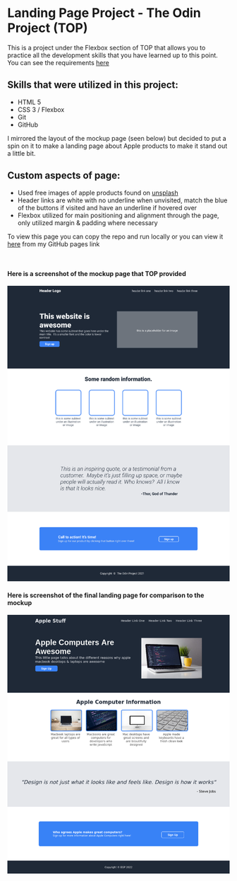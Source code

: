 # **Landing Page Project - The Odin Project (TOP)**

This is a project under the Flexbox section of TOP that allows you to practice all the development skills that you have learned up to this point.  You can see the requirements [here](https://www.theodinproject.com/paths/foundations/courses/foundations/lessons/landing-page)

## Skills that were utilized in this project:
* HTML 5
* CSS 3 / Flexbox
* Git
* GitHub

I mirrored the layout of the mockup page (seen below) but decided to put a spin on it to make a landing page about Apple products to make it stand out a little bit. 

## Custom aspects of page:
* Used free images of apple products found on [unsplash](https://unsplash.com/)
* Header links are white with no underline when unvisited, match the  blue of the buttons if visited and have an underline if hovered over
* Flexbox utilized for main positioning and alignment through the page, only utilized margin & padding where necessary 

To view this page you can copy the repo and run locally or you can view it [here](https://epetela51.github.io/Landing_Page_Project/) from my GitHub pages link

<br>

#### Here is a screenshot of the mockup page that TOP provided

![TOP Mockup Page](/images/odin-project-mockup.png?raw=true)

#### Here is screenshot of the final landing page for comparison to the mockup

![My Current Page](/images/final_page.png?raw=true)

